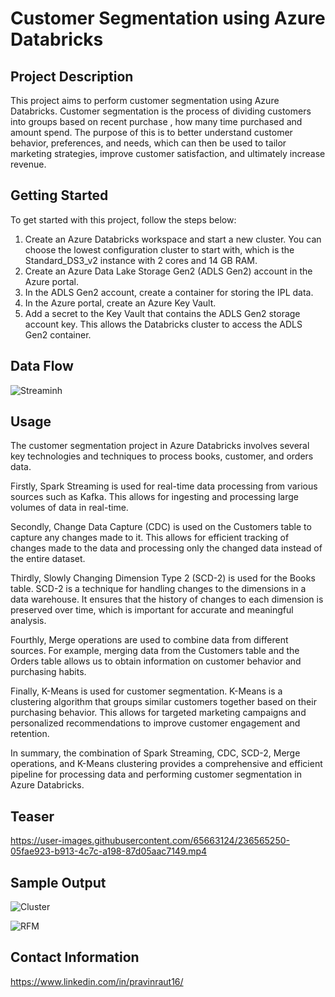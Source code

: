 # Customer Segmentation using Azure Databricks

## Project Description

This project aims to perform customer segmentation using Azure Databricks. Customer segmentation is the process of dividing customers into groups based on recent purchase , how many time purchased and amount spend. The purpose of this is to better understand customer behavior, preferences, and needs, which can then be used to tailor marketing strategies, improve customer satisfaction, and ultimately increase revenue.

## Getting Started

To get started with this project, follow the steps below:

1. Create an Azure Databricks workspace and start a new cluster. You can choose the lowest configuration cluster to start with, which is the Standard_DS3_v2 instance with 2 cores and 14 GB RAM.
2. Create an Azure Data Lake Storage Gen2 (ADLS Gen2) account in the Azure portal.
3. In the ADLS Gen2 account, create a container for storing the IPL data.
4. In the Azure portal, create an Azure Key Vault.
5. Add a secret to the Key Vault that contains the ADLS Gen2 storage account key. This allows the Databricks cluster to access the ADLS Gen2 container.


## Data Flow
![Streaminh](https://user-images.githubusercontent.com/65663124/236552871-4da9e836-f551-4ae2-b509-138efb2bea4a.png)




## Usage

The customer segmentation project in Azure Databricks involves several key technologies and techniques to process books, customer, and orders data. 

Firstly, Spark Streaming is used for real-time data processing from various sources such as Kafka. This allows for ingesting and processing large volumes of data in real-time.

Secondly, Change Data Capture (CDC) is used on the Customers table to capture any changes made to it. This allows for efficient tracking of changes made to the data and processing only the changed data instead of the entire dataset.

Thirdly, Slowly Changing Dimension Type 2 (SCD-2) is used for the Books table. SCD-2 is a technique for handling changes to the dimensions in a data warehouse. It ensures that the history of changes to each dimension is preserved over time, which is important for accurate and meaningful analysis.

Fourthly, Merge operations are used to combine data from different sources. For example, merging data from the Customers table and the Orders table allows us to obtain information on customer behavior and purchasing habits.

Finally, K-Means is used for customer segmentation. K-Means is a clustering algorithm that groups similar customers together based on their purchasing behavior. This allows for targeted marketing campaigns and personalized recommendations to improve customer engagement and retention. 

In summary, the combination of Spark Streaming, CDC, SCD-2, Merge operations, and K-Means clustering provides a comprehensive and efficient pipeline for processing data and performing customer segmentation in Azure Databricks.

## Teaser


https://user-images.githubusercontent.com/65663124/236565250-05fae923-b913-4c7c-a198-87d05aac7149.mp4



## Sample Output

![Cluster](https://user-images.githubusercontent.com/65663124/236554891-e88ac612-a009-46f4-9979-d77ee9a5cbd3.png)

![RFM](https://user-images.githubusercontent.com/65663124/236554904-b8cc5069-acef-489b-9c5e-7b2a4431afaa.png)

## Contact Information
https://www.linkedin.com/in/pravinraut16/

